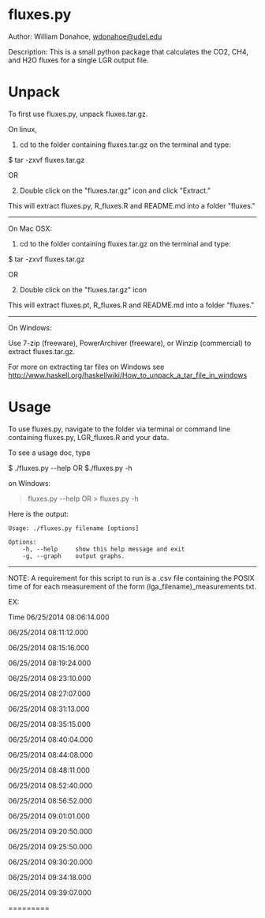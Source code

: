 fluxes.py
==========

Author: William Donahoe, wdonahoe@udel.edu

Description: This is a small python package that calculates the CO2, CH4, and H2O fluxes for a single LGR output file.

Unpack
==========
To first use fluxes.py, unpack fluxes.tar.gz.

On linux,

1) cd to the folder containing fluxes.tar.gz on the terminal and type:

$ tar -zxvf fluxes.tar.gz

OR

2) Double click on the "fluxes.tar.gz" icon and click "Extract."

This will extract fluxes.py, R_fluxes.R and README.md into a folder "fluxes."

---------
On Mac OSX:

1) cd to the folder containing fluxes.tar.gz on the terminal and type:

$ tar -zxvf fluxes.tar.gz

OR

2) Double click on the "fluxes.tar.gz" icon

This will extract fluxes.pt, R_fluxes.R and README.md into a folder "fluxes."

--------
On Windows:

Use 7-zip (freeware), PowerArchiver (freeware), or Winzip (commercial) to extract fluxes.tar.gz.

For more on extracting tar files on Windows see http://www.haskell.org/haskellwiki/How_to_unpack_a_tar_file_in_windows

Usage
=========
To use fluxes.py, navigate to the folder via terminal or command line containing fluxes.py, LGR_fluxes.R and your data.

To see a usage doc, type

$ ./fluxes.py --help OR $./fluxes.py -h

on Windows:

> fluxes.py --help OR > fluxes.py -h

Here is the output:

	Usage: ./fluxes.py filename [options]

	Options:
  		-h, --help     show this help message and exit
  		-g, --graph    output graphs.

-------
NOTE: A requirement for this script to run is a .csv file containing the POSIX time of for each measurement of the form (lga_filename)_measurements.txt.

EX:

Time
06/25/2014 08:06:14.000

06/25/2014 08:11:12.000

06/25/2014 08:15:16.000

06/25/2014 08:19:24.000

06/25/2014 08:23:10.000

06/25/2014 08:27:07.000

06/25/2014 08:31:13.000

06/25/2014 08:35:15.000

06/25/2014 08:40:04.000

06/25/2014 08:44:08.000

06/25/2014 08:48:11.000

06/25/2014 08:52:40.000

06/25/2014 08:56:52.000

06/25/2014 09:01:01.000

06/25/2014 09:20:50.000

06/25/2014 09:25:50.000

06/25/2014 09:30:20.000

06/25/2014 09:34:18.000

06/25/2014 09:39:07.000

=========



